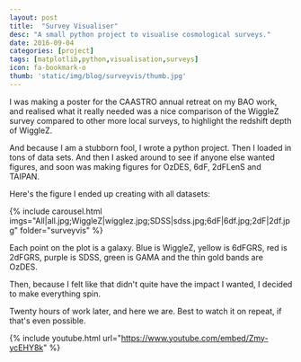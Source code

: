 ```yaml
---
layout: post
title:  "Survey Visualiser"
desc: "A small python project to visualise cosmological surveys."
date: 2016-09-04
categories: [project]
tags: [matplotlib,python,visualisation,surveys]
icon: fa-bookmark-o
thumb: 'static/img/blog/surveyvis/thumb.jpg'
---
```


I was making a poster for the CAASTRO annual retreat on my BAO work,
and realised what it really needed was a nice comparison of the 
WiggleZ survey compared to other more local surveys, to highlight
the redshift depth of WiggleZ.

And because I am a stubborn fool, I wrote a python project. Then
I loaded in tons of data sets. And then I asked around to see if
anyone else wanted figures, and soon was making figures for 
OzDES, 6dF, 2dFLenS and TAIPAN.

Here's the figure I ended up creating with all datasets:

{% include carousel.html imgs="All|all.jpg;WiggleZ|wigglez.jpg;SDSS|sdss.jpg;6dF|6df.jpg;2dF|2df.jpg" folder="surveyvis" %}

Each point on the plot is a galaxy. Blue is WiggleZ, yellow is
6dFGRS, red is 2dFGRS, purple is SDSS, green is GAMA and the 
thin gold bands are OzDES.

Then, because I felt like that didn't quite have the impact I wanted,
I decided to make everything spin.

Twenty hours of work later, and here we are. Best to watch it on repeat,
if that's even possible.




{% include youtube.html url="https://www.youtube.com/embed/Zmy-ycEHY8k"  %}

